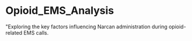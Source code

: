 # Opioid_EMS_Analysis
"Exploring the key factors influencing Narcan administration during opioid-related EMS calls. 
